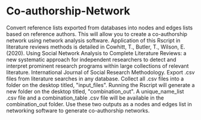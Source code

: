 # Co-authorship-Network
Convert reference lists exported from databases into nodes and edges lists based on reference authors.  This will allow you to create a co-authorship network using network analysis software.
Application of this Rscript in literature reviews methods is detailed in Cowhitt, T., Butler, T., Wilson, E. (2020). Using Social Network Analysis to Complete Literature Reviews: a new systematic approach for independent researchers to detect and interpret prominent research programs within large collections of relevant literature. International Journal of Social Research Methodology.
Export .csv files from literature searches in any database.
Collect all .csv files into a folder on the desktop titled, "input_files".
Running the Rscript will generate a new folder on the desktop titled, "combination_out".
A unique_name_list .csv file and a combination_table .csv file will be available in the combination_out folder.
Use these two outputs as a nodes and edges list in networking software to generate co-authorship networks.
